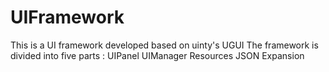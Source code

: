 # UIFramework
This is a UI framework developed based on uinty's UGUI
The framework is divided into five parts : UIPanel UIManager Resources JSON Expansion
